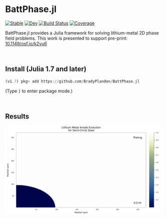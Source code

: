 # BattPhase.jl

[![Stable](https://img.shields.io/badge/docs-stable-blue.svg)](https://bradyplanden.github.io/LiMetalPhaseFields.jl/stable)
[![Dev](https://img.shields.io/badge/docs-dev-blue.svg)](https://bradyplanden.github.io/LiMetalPhaseFields.jl/dev)
[![Build Status](https://github.com/bradyplanden/LiMetalPhaseFields.jl/actions/workflows/CI.yml/badge.svg?branch=main)](https://github.com/bradyplanden/LiMetalPhaseFields.jl/actions/workflows/CI.yml?query=branch%3Amain)
[![Coverage](https://codecov.io/gh/bradyplanden/LiMetalPhaseFields.jl/branch/main/graph/badge.svg)](https://codecov.io/gh/bradyplanden/LiMetalPhaseFields.jl)

BattPhase.jl provides a Julia framework for solving lithium-metal 2D phase field problems. This work is presented to support pre-print: [10.1149/osf.io/k2vu6]

&nbsp;

Install (Julia 1.7 and later)
-----------------------------

```julia
(v1.7) pkg> add https://github.com/BradyPlanden/BattPhase.jl
```

(Type `]` to enter package mode.)

<!-- &nbsp;
## Examples 
Run the semi-circle example via,
```julia
include("examples/Semi-example.jl")
```
-->

&nbsp;
## Results
<p align="center">
<img src="examples/semicircle_fps15.gif" width="600" align="center"  />
</p>

[10.1149/osf.io/k2vu6]: https://ecsarxiv.org/k2vu6/
